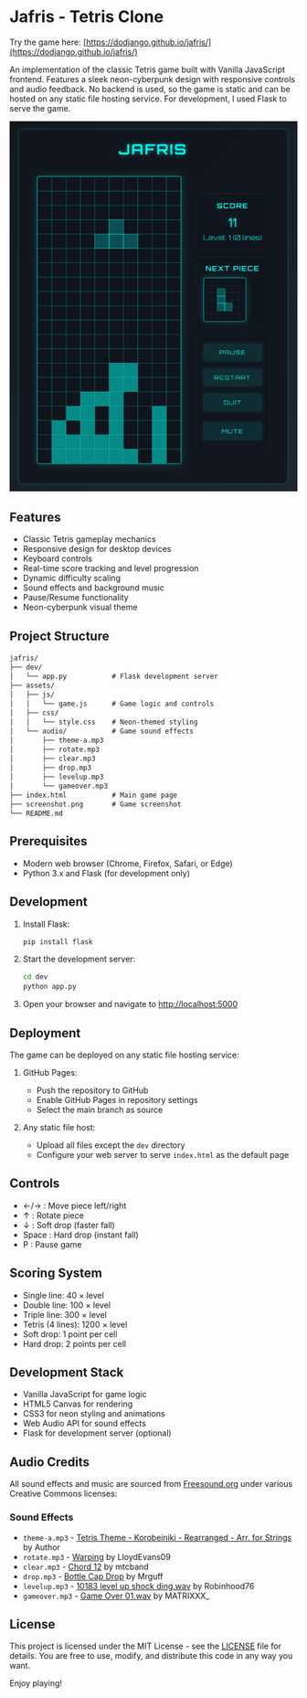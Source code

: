 # Jafris - Tetris Clone

Try the game here: [https://dodjango.github.io/jafris/](https://dodjango.github.io/jafris/)

An implementation of the classic Tetris game built with Vanilla JavaScript frontend. Features a sleek neon-cyberpunk design with responsive controls and audio feedback.
No backend is used, so the game is static and can be hosted on any static file hosting service. For development, I used Flask to serve the game.

![Jafris Game Screenshot](screenshot.png)

## Features
- Classic Tetris gameplay mechanics
- Responsive design for desktop devices
- Keyboard controls
- Real-time score tracking and level progression
- Dynamic difficulty scaling
- Sound effects and background music
- Pause/Resume functionality
- Neon-cyberpunk visual theme

## Project Structure
```
jafris/
├── dev/
│   └── app.py           # Flask development server
├── assets/
│   ├── js/
│   │   └── game.js      # Game logic and controls
│   ├── css/
│   │   └── style.css    # Neon-themed styling
│   └── audio/           # Game sound effects
│       ├── theme-a.mp3
│       ├── rotate.mp3
│       ├── clear.mp3
│       ├── drop.mp3
│       ├── levelup.mp3
│       └── gameover.mp3
├── index.html           # Main game page
├── screenshot.png       # Game screenshot
└── README.md
```

## Prerequisites
- Modern web browser (Chrome, Firefox, Safari, or Edge)
- Python 3.x and Flask (for development only)

## Development

1. Install Flask:
   ```bash
   pip install flask
   ```

2. Start the development server:
   ```bash
   cd dev
   python app.py
   ```

3. Open your browser and navigate to [http://localhost:5000](http://localhost:5000)

## Deployment
The game can be deployed on any static file hosting service:

1. GitHub Pages:
   - Push the repository to GitHub
   - Enable GitHub Pages in repository settings
   - Select the main branch as source

2. Any static file host:
   - Upload all files except the `dev` directory
   - Configure your web server to serve `index.html` as the default page

## Controls
- ←/→ : Move piece left/right
- ↑ : Rotate piece
- ↓ : Soft drop (faster fall)
- Space : Hard drop (instant fall)
- P : Pause game

## Scoring System
- Single line: 40 × level
- Double line: 100 × level
- Triple line: 300 × level
- Tetris (4 lines): 1200 × level
- Soft drop: 1 point per cell
- Hard drop: 2 points per cell

## Development Stack
- Vanilla JavaScript for game logic
- HTML5 Canvas for rendering
- CSS3 for neon styling and animations
- Web Audio API for sound effects
- Flask for development server (optional)

## Audio Credits
All sound effects and music are sourced from [Freesound.org](https://freesound.org/) under various Creative Commons licenses:

### Sound Effects
- `theme-a.mp3` - [Tetris Theme - Korobeiniki - Rearranged - Arr. for Strings](https://freesound.org/s/718634/) by Author
- `rotate.mp3` - [Warping](https://freesound.org/s/185849/) by LloydEvans09
- `clear.mp3` - [Chord 12](https://freesound.org/s/128818/) by mtcband
- `drop.mp3` - [Bottle Cap Drop](https://freesound.org/s/369707/) by Mrguff
- `levelup.mp3` - [10183 level up shock ding.wav](https://freesound.org/s/577392/) by Robinhood76
- `gameover.mp3` - [Game Over 01.wav](https://freesound.org/s/345666/) by MATRIXXX_

## License
This project is licensed under the MIT License - see the [LICENSE](LICENSE) file for details. You are free to use, modify, and distribute this code in any way you want.

Enjoy playing!
